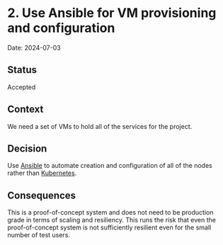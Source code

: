 # 2. Use Ansible for VM provisioning and configuration

Date: 2024-07-03

## Status

Accepted

## Context

We need a set of VMs to hold all of the services for the project.

## Decision

Use [Ansible](https://docs.ansible.com/) to automate creation and configuration
of all of the nodes rather than [Kubernetes](https://kubernetes.io/).

## Consequences

This is a proof-of-concept system and does not need to be production grade in terms
of scaling and resiliency. This runs the risk that even the proof-of-concept system
is not sufficiently resilient even for the small number of test users.
